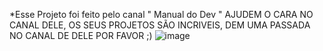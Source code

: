 *Esse Projeto foi feito pelo canal " Manual do Dev " 
AJUDEM O CARA NO CANAL DELE, OS SEUS PROJETOS SÃO INCRIVEIS, DEM UMA PASSADA NO CANAL DE DELE POR FAVOR ;)
![image](https://github.com/mateus-1228/paint/assets/90453742/ca96db18-d757-4c17-bb6e-83fa8cc47769)

